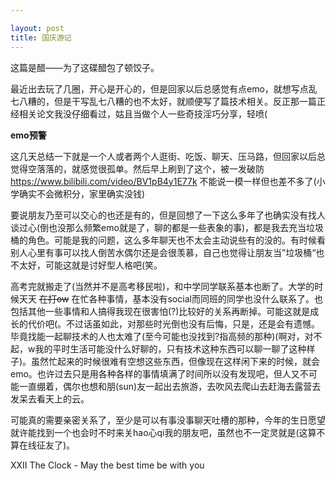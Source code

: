 ```yaml
---

layout: post
title: 国庆游记
---
```




这篇是醋——为了这碟醋包了顿饺子。

最近出去玩了几圈，开心是开心的，但是回家以后总感觉有点emo，就想写点乱七八糟的，但是干写乱七八糟的也不太好，就顺便写了篇技术相关。反正那一篇正经相关论文我没仔细看过，姑且当做个人一些奇技淫巧分享，轻喷(



**emo预警**



这几天总结一下就是一个人或者两个人逛街、吃饭、聊天、压马路，但回家以后总觉得空落落的，就感觉很孤单。然后早上刷到了这个，被一发破防  https://www.bilibili.com/video/BV1pB4y1E77k 不能说一模一样但也差不多了(小学确实不会微积分，家里确实没钱)



要说朋友乃至可以交心的也还是有的，但是回想了一下这么多年了也确实没有找人谈过心(倒也没那么频繁emo就是了，聊的都是一些表象的事)，都是我去充当垃圾桶的角色。可能是我的问题，这么多年聊天也不太会主动说些有的没的。有时候看别人心里有事可以找人倒苦水偶尔还是会很羡慕，自己也觉得让朋友当”垃圾桶“也不太好，可能这就是讨好型人格吧(笑。

高考完就搬走了(当然并不是高考移民啦)，和中学同学联系基本也断了。大学的时候天天 ~~在打ow~~ 在忙各种事情，基本没有social而同班的同学也没什么联系了。也包括其他一些事情和人搞得我现在很害怕(?)比较好的关系再断掉。可能这就是成长的代价吧(。不过话虽如此，对那些时光倒也没有后悔，只是，还是会有遗憾。毕竟找能一起聊技术的人也太难了(至今可能也没找到?指高频的那种)(啊对，对不起，w我的平时生活可能没什么好聊的，只有技术这种东西可以聊一聊了这种样子)。虽然忙起来的时候很难有空想这些东西，但像现在这样闲下来的时候，就会emo。也许过去只是用各种各样的事情填满了时间所以没有发现吧，但人又不可能一直绷着，偶尔也想和朋(sun)友一起出去旅游，去吹风去爬山去赶海去露营去发呆去看天上的云。

可能真的需要亲密关系了，至少是可以有事没事聊天吐槽的那种，今年的生日愿望就许能找到一个也会时不时来关hao心qi我的朋友吧，虽然也不一定灵就是(这算不算在线征友了)。



XXII The Clock - May the best time be with you

